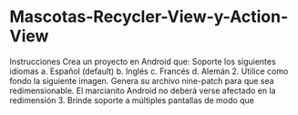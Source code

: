 # Mascotas-Recycler-View-y-Action-View
Instrucciones  Crea un proyecto en Android que:  Soporte los siguientes idiomas a. Español (default) b. Inglés c. Francés d. Alemán 2. Utilice como fondo la siguiente imagen. Genera su archivo nine-patch para que sea redimensionable. El marcianito Android no deberá verse afectado en la redimensión 3. Brinde soporte a múltiples pantallas de modo que
